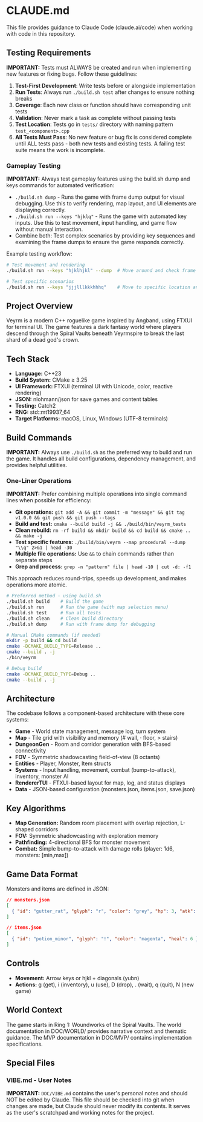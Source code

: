# CLAUDE.md

This file provides guidance to Claude Code (claude.ai/code) when working with code in this repository.

## Testing Requirements

**IMPORTANT:** Tests must ALWAYS be created and run when implementing new features or fixing bugs. Follow these guidelines:

1. **Test-First Development**: Write tests before or alongside implementation
2. **Run Tests**: Always run `./build.sh test` after changes to ensure nothing breaks
3. **Coverage**: Each new class or function should have corresponding unit tests
4. **Validation**: Never mark a task as complete without passing tests
5. **Test Location**: Tests go in `tests/` directory with naming pattern `test_<component>.cpp`
6. **All Tests Must Pass**: No new feature or bug fix is considered complete until ALL tests pass - both new tests and existing tests. A failing test suite means the work is incomplete.

### Gameplay Testing

**IMPORTANT:** Always test gameplay features using the build.sh dump and keys commands for automated verification:

- `./build.sh dump` - Runs the game with frame dump output for visual debugging. Use this to verify rendering, map layout, and UI elements are displaying correctly.
- `./build.sh run --keys "hjklq"` - Runs the game with automated key inputs. Use this to test movement, input handling, and game flow without manual interaction.
- Combine both: Test complex scenarios by providing key sequences and examining the frame dumps to ensure the game responds correctly.

Example testing workflow:
```bash
# Test movement and rendering
./build.sh run --keys "hjklhjkl" --dump  # Move around and check frame output

# Test specific scenarios
./build.sh run --keys "jjjlllkkkhhhq"    # Move to specific location and quit
```

## Project Overview

Veyrm is a modern C++ roguelike game inspired by Angband, using FTXUI for terminal UI. The game features a dark fantasy world where players descend through the Spiral Vaults beneath Veyrmspire to break the last shard of a dead god's crown.

## Tech Stack

- **Language:** C++23
- **Build System:** CMake ≥ 3.25
- **UI Framework:** FTXUI (terminal UI with Unicode, color, reactive rendering)
- **JSON:** nlohmann/json for save games and content tables
- **Testing:** Catch2
- **RNG:** std::mt19937_64
- **Target Platforms:** macOS, Linux, Windows (UTF-8 terminals)

## Build Commands

**IMPORTANT:** Always use `./build.sh` as the preferred way to build and run the game. It handles all build configurations, dependency management, and provides helpful utilities.

### One-Liner Operations

**IMPORTANT:** Prefer combining multiple operations into single command lines when possible for efficiency:

- **Git operations:** `git add -A && git commit -m "message" && git tag v1.0.0 && git push && git push --tags`
- **Build and test:** `cmake --build build -j && ./build/bin/veyrm_tests`
- **Clean rebuild:** `rm -rf build && mkdir build && cd build && cmake .. && make -j`
- **Test specific features:** `./build/bin/veyrm --map procedural --dump "\\q" 2>&1 | head -30`
- **Multiple file operations:** Use `&&` to chain commands rather than separate steps
- **Grep and process:** `grep -n "pattern" file | head -10 | cut -d: -f1`

This approach reduces round-trips, speeds up development, and makes operations more atomic.

```bash
# Preferred method - using build.sh
./build.sh build    # Build the game
./build.sh run      # Run the game (with map selection menu)
./build.sh test     # Run all tests
./build.sh clean    # Clean build directory
./build.sh dump     # Run with frame dump for debugging

# Manual CMake commands (if needed)
mkdir -p build && cd build
cmake -DCMAKE_BUILD_TYPE=Release ..
cmake --build . -j
./bin/veyrm

# Debug build
cmake -DCMAKE_BUILD_TYPE=Debug ..
cmake --build . -j
```

## Architecture

The codebase follows a component-based architecture with these core systems:

- **Game** - World state management, message log, turn system
- **Map** - Tile grid with visibility and memory (# wall, · floor, > stairs)
- **DungeonGen** - Room and corridor generation with BFS-based connectivity
- **FOV** - Symmetric shadowcasting field-of-view (8 octants)
- **Entities** - Player, Monster, Item structs
- **Systems** - Input handling, movement, combat (bump-to-attack), inventory, monster AI
- **RendererTUI** - FTXUI-based layout for map, log, and status displays
- **Data** - JSON-based configuration (monsters.json, items.json, save.json)

## Key Algorithms

- **Map Generation:** Random room placement with overlap rejection, L-shaped corridors
- **FOV:** Symmetric shadowcasting with exploration memory
- **Pathfinding:** 4-directional BFS for monster movement
- **Combat:** Simple bump-to-attack with damage rolls (player: 1d6, monsters: [min,max])

## Game Data Format

Monsters and items are defined in JSON:

```json
// monsters.json
[
  { "id": "gutter_rat", "glyph": "r", "color": "grey", "hp": 3, "atk": [1,3], "def": 0, "speed": 100 }
]

// items.json
[
  { "id": "potion_minor", "glyph": "!", "color": "magenta", "heal": 6 }
]
```

## Controls

- **Movement:** Arrow keys or hjkl + diagonals (yubn)
- **Actions:** g (get), i (inventory), u (use), D (drop), . (wait), q (quit), N (new game)

## World Context

The game starts in Ring 1: Woundworks of the Spiral Vaults. The world documentation in DOC/WORLD/ provides narrative context and thematic guidance. The MVP documentation in DOC/MVP/ contains implementation specifications.

## Special Files

### VIBE.md - User Notes
**IMPORTANT:** `DOC/VIBE.md` contains the user's personal notes and should NOT be edited by Claude. This file should be checked into git when changes are made, but Claude should never modify its contents. It serves as the user's scratchpad and working notes for the project.
